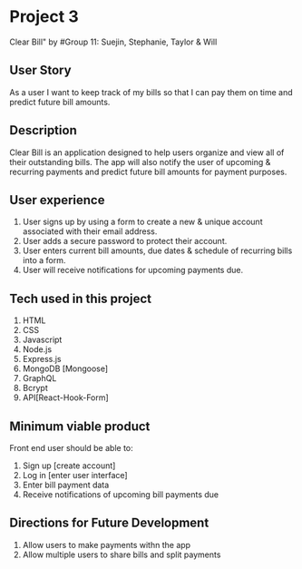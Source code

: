 # Project 3 
Clear Bill"
by #Group 11: Suejin, Stephanie, Taylor & Will   

## User Story
As a user I want to keep track of my bills so that I can pay them on time and predict future bill amounts.

## Description
Clear Bill is an application designed to help users organize and view all of their outstanding bills. The app will also notify the user of upcoming & recurring payments and predict future bill amounts for payment purposes. 
 

## User experience
1. User signs up by using a form to create a new & unique account associated with their email address. 
2. User adds a secure password to protect their account. 
3. User enters current bill amounts, due dates & schedule of recurring bills into a form. 
4. User will receive notifications for upcoming payments due. 

## Tech used in this project
1. HTML
2. CSS
3. Javascript
4. Node.js
5. Express.js 
6. MongoDB [Mongoose]
8. GraphQL
9. Bcrypt
10. API[React-Hook-Form]

## Minimum viable product
Front end user should be able to:
1. Sign up [create account]
2. Log in [enter user interface]
3. Enter bill payment data 
4. Receive notifications of upcoming bill payments due

## Directions for Future Development
1. Allow users to make payments withn the app
2. Allow multiple users to share bills and split payments 
